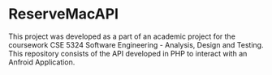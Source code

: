 # ReserveMacAPI

This project was developed as a part of an academic project for the coursework CSE 5324 Software Engineering - Analysis, Design and Testing.
This repository consists of the API developed in PHP to interact with an Anfroid Application.
